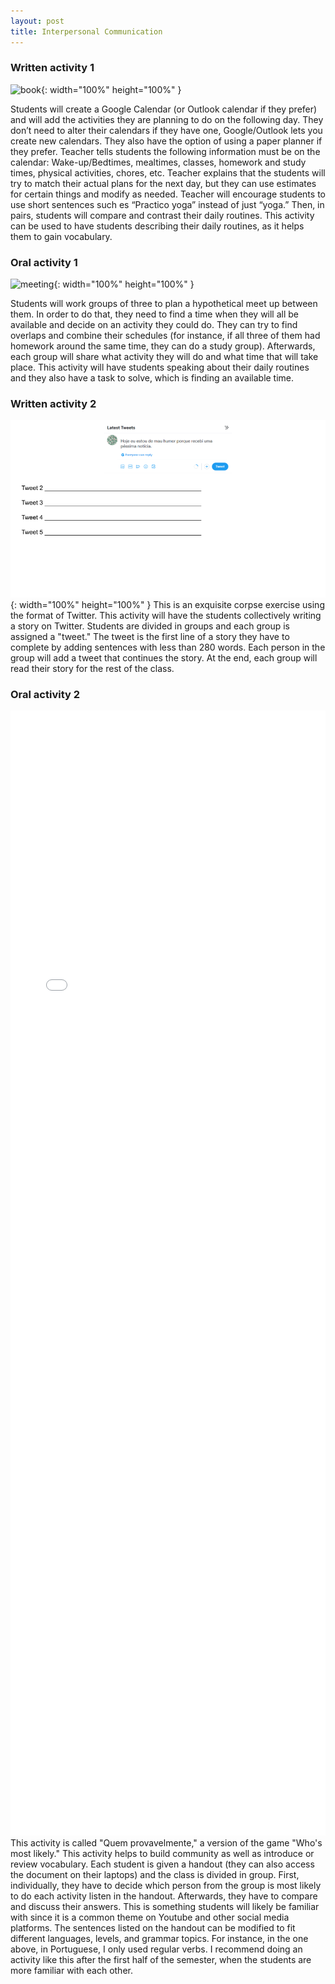```yaml
---
layout: post
title: Interpersonal Communication
---
```

### Written activity 1

![book](/assets/pcbrowsing.jpg){: width="100%" height="100%" }

Students will create a Google Calendar (or Outlook calendar if they prefer) and will add the activities they are planning to do on the following day. They don’t need to alter their calendars if they have one, Google/Outlook lets you create new calendars. They also have the option of using a paper planner if they prefer. Teacher tells students the following information must be on the calendar: Wake-up/Bedtimes, mealtimes, classes, homework and study times, physical activities, chores, etc. Teacher explains that the students will try to match their actual plans for the next day, but they can use estimates for certain things and modify as needed. Teacher will encourage students to use short sentences such es “Practico yoga” instead of just “yoga.” Then, in pairs, students will compare and contrast their daily routines. This activity can be used to have students describing their daily routines, as it helps them to gain vocabulary. 


### Oral activity 1

![meeting](/assets/meeting.jpg){: width="100%" height="100%" }

Students will work groups of three to plan a hypothetical meet up between them. In order to do that, they need to find a time when they will all be available and decide on an activity they could do. They can try to find overlaps and combine their schedules (for instance, if all three of them had homework around the same time, they can do a study group). Afterwards, each group will share what activity they will do and what time that will take place. This activity will have students speaking about their daily routines and they also have a task to solve, which is finding an available time. 

### Written activity 2

![meeting](/assets/exquisitecorpse.png){: width="100%" height="100%" }
This is an exquisite corpse exercise using the format of Twitter. This activity will have the students collectively writing a story on Twitter. Students are divided in groups and each group is assigned a "tweet." The tweet is the first line of a story they have to complete by adding sentences with less than 280 words. Each person in the group will add a tweet that continues the story. At the end, each group will read their story for the rest of the class.

### Oral activity 2

<iframe src="{{ "/assets/quemprovavelmente.pdf" | relative_url }}" frameborder="0" style="width:100%; height:45vh"></iframe>
This activity is called "Quem provavelmente," a version of the game "Who's most likely." This activity helps to build community as well as introduce or review vocabulary. Each student is given a handout (they can also access the document on their laptops) and the class is divided in group. First, individually, they have to decide which person from the group is most likely to do each activity listen in the handout. Afterwards, they have to compare and discuss their answers. This is something students will likely be familiar with since it is a common theme on Youtube and other social media platforms. The sentences listed on the handout can be modified to fit different languages, levels, and grammar topics. For instance, in the one above, in Portuguese, I only used regular verbs. I recommend doing an activity like this after the first half of the semester, when the students are more familiar with each other.